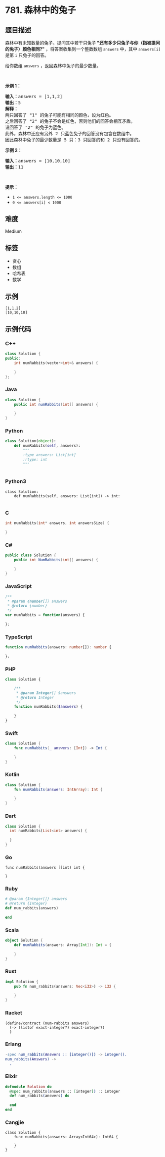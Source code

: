 # 781. 森林中的兔子

## 题目描述

<p>森林中有未知数量的兔子。提问其中若干只兔子<strong> "还有多少只兔子与你（指被提问的兔子）颜色相同?"</strong> ，将答案收集到一个整数数组 <code>answers</code> 中，其中 <code>answers[i]</code> 是第 <code>i</code> 只兔子的回答。</p>

<p>给你数组 <code>answers</code> ，返回森林中兔子的最少数量。</p>

<p>&nbsp;</p>

<p><strong>示例 1：</strong></p>

<pre>
<strong>输入：</strong>answers = [1,1,2]
<strong>输出：</strong>5
<strong>解释：</strong>
两只回答了 "1" 的兔子可能有相同的颜色，设为红色。 
之后回答了 "2" 的兔子不会是红色，否则他们的回答会相互矛盾。
设回答了 "2" 的兔子为蓝色。 
此外，森林中还应有另外 2 只蓝色兔子的回答没有包含在数组中。 
因此森林中兔子的最少数量是 5 只：3 只回答的和 2 只没有回答的。
</pre>

<p><strong>示例 2：</strong></p>

<pre>
<strong>输入：</strong>answers = [10,10,10]
<strong>输出：</strong>11
</pre>

<p>&nbsp;</p>

<p><strong>提示：</strong></p>

<ul>
	<li><code>1 &lt;= answers.length &lt;= 1000</code></li>
	<li><code>0 &lt;= answers[i] &lt; 1000</code></li>
</ul>


## 难度

Medium

## 标签

- 贪心
- 数组
- 哈希表
- 数学

## 示例

```
[1,1,2]
[10,10,10]
```

## 示例代码

### C++

```cpp
class Solution {
public:
    int numRabbits(vector<int>& answers) {
        
    }
};
```

### Java

```java
class Solution {
    public int numRabbits(int[] answers) {
        
    }
}
```

### Python

```python
class Solution(object):
    def numRabbits(self, answers):
        """
        :type answers: List[int]
        :rtype: int
        """
        
```

### Python3

```python3
class Solution:
    def numRabbits(self, answers: List[int]) -> int:
        
```

### C

```c
int numRabbits(int* answers, int answersSize) {
    
}
```

### C#

```csharp
public class Solution {
    public int NumRabbits(int[] answers) {
        
    }
}
```

### JavaScript

```javascript
/**
 * @param {number[]} answers
 * @return {number}
 */
var numRabbits = function(answers) {
    
};
```

### TypeScript

```typescript
function numRabbits(answers: number[]): number {
    
};
```

### PHP

```php
class Solution {

    /**
     * @param Integer[] $answers
     * @return Integer
     */
    function numRabbits($answers) {
        
    }
}
```

### Swift

```swift
class Solution {
    func numRabbits(_ answers: [Int]) -> Int {
        
    }
}
```

### Kotlin

```kotlin
class Solution {
    fun numRabbits(answers: IntArray): Int {
        
    }
}
```

### Dart

```dart
class Solution {
  int numRabbits(List<int> answers) {
    
  }
}
```

### Go

```golang
func numRabbits(answers []int) int {
    
}
```

### Ruby

```ruby
# @param {Integer[]} answers
# @return {Integer}
def num_rabbits(answers)
    
end
```

### Scala

```scala
object Solution {
    def numRabbits(answers: Array[Int]): Int = {
        
    }
}
```

### Rust

```rust
impl Solution {
    pub fn num_rabbits(answers: Vec<i32>) -> i32 {
        
    }
}
```

### Racket

```racket
(define/contract (num-rabbits answers)
  (-> (listof exact-integer?) exact-integer?)
  )
```

### Erlang

```erlang
-spec num_rabbits(Answers :: [integer()]) -> integer().
num_rabbits(Answers) ->
  .
```

### Elixir

```elixir
defmodule Solution do
  @spec num_rabbits(answers :: [integer]) :: integer
  def num_rabbits(answers) do
    
  end
end
```

### Cangjie

```cangjie
class Solution {
    func numRabbits(answers: Array<Int64>): Int64 {

    }
}
```

